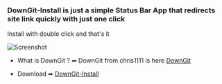 ### DownGit-Install is just a simple Status Bar App that redirects site link quickly with just one click
Install with double click and that's it

![Screenshot](https://github.com/chris1111/DownGit-StatusBarApp/assets/6248794/b9229447-0ebb-4231-bca6-fcd315f091bf)


- What is DownGit ? ➦ DownGit from chris1111 is here [DownGit](https://github.com/chris1111/DownGit)

- Download ➦ [DownGit-Install](https://github.com/chris1111/DownGit-StatusBarApp/Master/raw/DownGit-Install.zip)
